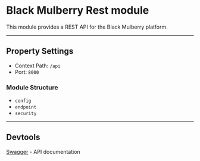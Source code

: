 # Black Mulberry Rest module

This module provides a REST API for the Black Mulberry platform.

---

## Property Settings

- Context Path: `/api`
- Port: `8000`

### Module Structure

- `config`
- `endpoint`
- `security`

----

## Devtools

[Swagger](http://localhost:8000/api/swagger-ui/) - API documentation
